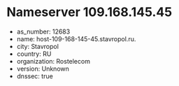# Nameserver 109.168.145.45

* as_number: 12683
* name: host-109-168-145-45.stavropol.ru.
* city: Stavropol
* country: RU
* organization: Rostelecom
* version: Unknown
* dnssec: true
